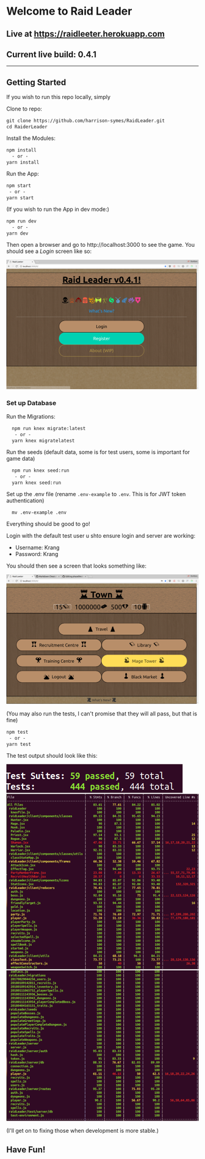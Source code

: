 # Welcome to Raid Leader


## Live at https://raidleeter.herokuapp.com

## Current live build: 0.4.1

---

## Getting Started

If you wish to run this repo locally, simply


Clone to repo:
```
git clone https://github.com/harrison-symes/RaidLeader.git
cd RaiderLeader
```

Install the Modules:
```
npm install
  - or -
yarn install
```

Run the App:
```
npm start
 - or -
yarn start
```

(If you wish to run the App in dev mode:)
```
npm run dev
  - or -
yarn dev
```

Then open a browser and go to http://localhost:3000 to see the game.
You should see a *Login* screen like so:

![Login](./readmeImages/raid-leader-login.png)


### Set up Database

Run the Migrations:
```
  npm run knex migrate:latest
   - or -
  yarn knex migratelatest
```

Run the seeds (default data, some is for test users, some is important for game data)

```
  npm run knex seed:run
   - or -
  yarn knex seed:run
```

Set up the .env file
(rename `.env-example` to `.env`. This is for JWT token authentication)

```
  mv .env-example .env
```

Everything should be good to go!

Login with the default test user u shto ensure login and server are working:
* Username: Krang
* Password: Krang

You should then see a screen that looks something like:

![Logged In, @Town](./readmeImages/raid-leader-town.png)


(You may also run the tests, I can't promise that they will all pass, but that is fine)
```
npm test
 - or -
yarn test
```

The test output should look like this:

![Tests Incomplete](./readmeImages/passing-tests.png)
![Tests Coverage 1](./readmeImages/tests-coverage-1.png)
![Tests Coverage 2](./readmeImages/tests-coverage-2.png)

(I'll get on to fixing those when development is more stable.)

**Have Fun!**
---
